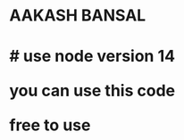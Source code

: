 <h1>AAKASH BANSAL <h1>
  # use node version 14
  <p>you can use this code </p>
  <p>free to use </p>
